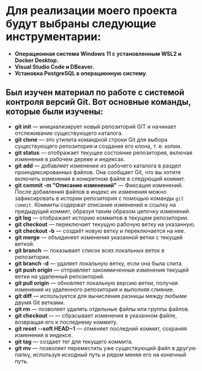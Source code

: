 # Для реализации моего проекта будут выбраны следующие инструментарии: 
- **Операционная система Windows 11 с установленным WSL2 и Docker Desktop.**
- **Visual Studio Code и DBeaver.**
- **Установка PostgreSQL в операционную систему.**

## Был изучен материал по работе с системой контроля версий Git. Вот основные команды, которые были изучены: 
- **git init** — инициализирует новый репозиторий GIT и начинает отслеживание существующего каталога.
- **git clone** — это утилита командной строки Git для выбора существующего репозитория и создания его клона, т. е. копии.
- **git status** — отображает текущее состояние репозитория, включая изменения в рабочем дереве и индексах.
- **git add** — добавляет изменение из рабочего каталога в раздел проиндексированных файлов. Она сообщает Git, что вы хотите включить изменения в конкретном файле в следующий коммит.
- **git commit -m "Описание изменений"** — Фиксация изменений. После добавления файлов в индекс их изменения можно зафиксировать в истории репозитория с помощью команды `git commit`. Коммиты содержат описание изменений и ссылку на предыдущий коммит, образуя таким образом цепочку изменений.
- **git log** — отображает историю коммитов в текущем репозитории.
- **git checkout** — переключает текущую рабочую ветку на указанную.
- **git checkout -b** — создаёт новую ветку и переключается на нее.
- **git merge** — объединяет изменения указанной ветки с текущей веткой.
- **git branch** — показывает список всех локальных веток в репозитории.
- **git branch -d** — удаляет локальную ветку, если она была слита.
- **git push origin** — отправляет закоммиченные изменения текущей ветки на удаленный репозиторий.
- **git pull origin** — обновляет локальную версию ветки, получая изменения из удаленного репозитория и выполняя слияние.
- **git diff** — используется для вычисления разницы между любыми двумя Git ветками.
- **git rm** — позволяет удалять отдельные файлы или группы файлов.
- **git checkout --** — сбрасывает изменения в указанном файле, возвращая его к последнему коммиту.
- **git reset --soft HEAD~1** — отменяет последний коммит, сохраняя изменения в индексе.
- **git tag** — создает тег для текущего коммита.
- **git mv** — позволяет переместить уже существующий файл в другую папку, используя исходный путь и рядом меняя его на конечный путь.
